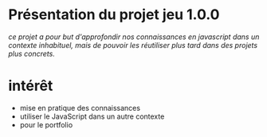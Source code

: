 # Présentation du projet jeu 1.0.0

*ce projet a pour but d'approfondir nos connaissances en javascript dans un contexte inhabituel, mais de pouvoir les réutiliser plus tard dans  des projets plus concrets.*


**intérêt**
===

* mise en pratique des connaissances
* utiliser le JavaScript dans un autre contexte
* pour le portfolio

